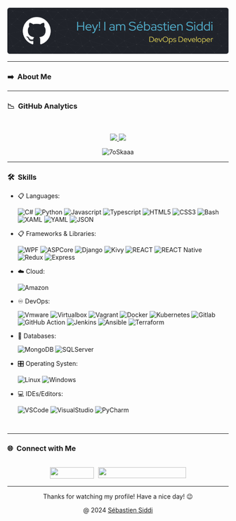 ![Header](./github-header-image.png)

----
### ➡️ &nbsp;About Me

----
### 📉 &nbsp;GitHub Analytics

<br/>
<p align="center">
    <a href="https://github.com/sebastiensiddi">
         <img height="180em" src="https://github-readme-stats-eight-theta.vercel.app/api?username=sebastiensiddi&show_icons=true&theme=react&include_all_commits=true&count_private=true"/>
         <img height="180em" src="https://github-readme-stats-eight-theta.vercel.app/api/top-langs/?username=sebastiensiddi&layout=compact&langs_count=8&theme=react"/>
    </a>
</p>

<p align="center">
     <img src="https://komarev.com/ghpvc/?username=sebastiensiddi&label=Profile%20views&color=0047AB&style=plastic?" alt="7oSkaaa" height=22px, width=110px/>
</p>

----
### 🛠️ &nbsp;Skills

<p align="center">

- 📋 Languages:

    ![C#](https://img.shields.io/badge/Code-CSharp-informational?style=flat&logo=csharp&logoColor=white&color=512BD4)
![Python](https://img.shields.io/badge/Code-Python-informational?style=flat&logo=python&logoColor=white&color=3776AB)
![Javascript](https://img.shields.io/badge/Code-JavaScript-informational?style=flat&logo=javascript&logoColor=white&color=F7DF1E)
![Typescript](https://img.shields.io/badge/Code-TypeScript-informational?style=flat&logo=typescript&logoColor=white&color=3178C6)
![HTML5](https://img.shields.io/badge/Code-HTML5-informational?style=flat&logo=html5&logoColor=white&color=E34F26)
![CSS3](https://img.shields.io/badge/Code-CSS3-informational?style=flat&logo=css3&logoColor=white&color=1572B6)
![Bash](https://img.shields.io/badge/Shell-Bash-informational?style=flat&logo=gnu-bash&logoColor=white&color=4EAA25)
![XAML](https://img.shields.io/badge/Xaml-XAML-informational?style=flat&logo=xaml&logoColor=white&color=0C54C2)
![YAML](https://img.shields.io/badge/Yaml-YAML-informational?style=flat&logo=yaml&logoColor=white&color=CB171E)
![JSON](https://img.shields.io/badge/Json-JSON-informational?style=flat&logo=json&logoColor=white&color=000000)

- 📋 Frameworks & Libraries:

    ![WPF](https://img.shields.io/badge/.Net-WPS-informational?style=flat&logo=microsoft&logoColor=white&color=512BD4)
![ASPCore](https://img.shields.io/badge/.Net-ASPCore-informational?style=flat&logo=microsoft&logoColor=white&color=512BD4)
![Django](https://img.shields.io/badge/Python-Django-informational?style=flat&logo=django&logoColor=white&color=092E20)
![Kivy](https://img.shields.io/badge/Python-Kivy-informational?style=flat&logo=python&logoColor=white&color=3776AB)
![REACT](https://img.shields.io/badge/JS-React-informational?style=flat&logo=react&logoColor=white&color=61DAFB)
![REACT Native](https://img.shields.io/badge/JS-ReactNative-informational?style=flat&logo=react&logoColor=white&color=61DAFB)
![Redux](https://img.shields.io/badge/JS-Redux-informational?style=flat&logo=redux&logoColor=white&color=764ABC)
![Express](https://img.shields.io/badge/NodeJS-Express-informational?style=flat&logo=nodedotjs&logoColor=white&color=339933)

- ☁️ Cloud:

    ![Amazon](https://img.shields.io/badge/AWS-Amazon-informational?style=flat&logo=amazonaws&logoColor=white&color=232F3E)

- ♾️ DevOps:

    ![Vmware](https://img.shields.io/badge/VM-Vmware/vSphere-informational?style=flat&logo=vmware&logoColor=white&color=607078)
![Virtualbox](https://img.shields.io/badge/VM-Virtualbox-informational?style=flat&logo=virtualbox&logoColor=white&color=183A61)
![Vagrant](https://img.shields.io/badge/VM-Vagrant-informational?style=flat&logo=vagrant&logoColor=white&color=1868F2)
![Docker](https://img.shields.io/badge/Container-Docker-informational?style=flat&logo=docker&logoColor=white&color=2496ED)
![Kubernetes](https://img.shields.io/badge/Orchestration-Kubernetes-informational?style=flat&logo=kubernetes&logoColor=white&color=326CE5)
![Gitlab](https://img.shields.io/badge/CI/CD-Gitlab-informational?style=flat&logo=gitlab&logoColor=white&color=FC6D26)
![GitHub Action](https://img.shields.io/badge/CI/CD-GitHub_Actions-informational?style=flat&logo=github&logoColor=white&color=181717)
![Jenkins](https://img.shields.io/badge/CI/CD-Jenkins-informational?style=flat&logo=jenkins&logoColor=white&color=D24939)
![Ansible](https://img.shields.io/badge/Automatisation-Ansible-informational?style=flat&logo=ansible&logoColor=white&color=EE0000)
![Terraform](https://img.shields.io/badge/IaC-Terraform-informational?style=flat&logo=terraform&logoColor=white&color=844FBA)

- 💾 Databases:

    ![MongoDB](https://img.shields.io/badge/NoSql-Mongodb-informational?style=flat&logo=mongodb&logoColor=white&color=47A248)
![SQLServer](https://img.shields.io/badge/SQL-SQLServer-informational?style=flat&logo=microsoftsqlserver&logoColor=white&color=CC2927)

- 🎛️ Operating Systen:

    ![Linux](https://img.shields.io/badge/OS-Linux-informational?style=flat&logo=linux&logoColor=white&color=FCC624)
![Windows](https://img.shields.io/badge/OS-Windows-informational?style=flat&logo=windows&logoColor=white&color=0078D4)


- 💻 IDEs/Editors:

  ![VSCode](https://img.shields.io/badge/IDE-VSCode-informational?style=flat&logo=visualstudiocode&logoColor=white&color=007ACC)
![VisualStudio](https://img.shields.io/badge/IDE-VisualStudio-informational?style=flat&logo=visualstudio&logoColor=white&color=5C2D91)
![PyCharm](https://img.shields.io/badge/IDE-PyCharm-informational?style=flat&logo=pycharm&logoColor=white&color=000000)
</p>
<br>

----
### 🌐 &nbsp;Connect with Me

<br/>
<div style="display: flex; justify-content: center;">
     <div style="max-width: 200px; margin-right: 10px;">
         <a href="https://linkedin.com/in/sebastiensiddi">
             <img src="https://img.shields.io/badge/-LinkedIn-0077B5?style=flat&logo=Linkedin&logoColor=white" width="100" height="26"/>
         </a>
     </div>
    <div style="max-width: 250px;">
         <a href="mailto:sebastien.siddi@gmail">
             <img src="https://img.shields.io/badge/-sebastien.siddi@gmail.com-D14836?style=flat&logo=Gmail&logoColor=white" width="200" height="25"/>
         </a>
    </div>
</div>

----
<div align="center">
     Thanks for watching my profile! Have a nice day! 😉
</div>
<p align="center">
    @ 2024
    <a href="https://github.com/SebastienSiddi">
        Sébastien Siddi
    </a>
</p>

